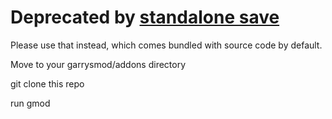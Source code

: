 # Deprecated by [standalone save](https://steamcommunity.com/sharedfiles/filedetails/?id=2891811297)
Please use that instead, which comes bundled with source code by default.

Move to your garrysmod/addons directory

git clone this repo

run gmod

